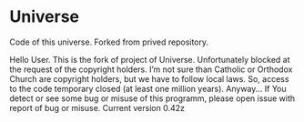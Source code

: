 # Universe
Code of this universe. Forked from prived repository.

Hello User.
This is the fork of project of Universe.  Unfortunately blocked at the request of the copyright holders. I’m not sure than Catholic or Orthodox Church are copyright holders, but we have to follow local laws. So, access to the code temporary closed (at least one million years).
Anyway... If You detect or see some bug or misuse of this programm, please open issue with report of bug or misuse.
Current version 0.42z
